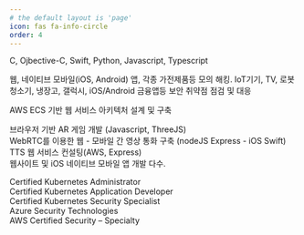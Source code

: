 ```yaml
---
# the default layout is 'page'
icon: fas fa-info-circle
order: 4
---
```


C, Ojbective-C, Swift, Python, Javascript, Typescript  

웹, 네이티브 모바일(iOS, Android) 앱, 각종 가전제품등 모의 해킹.
IoT기기, TV, 로봇청소기, 냉장고, 갤럭시, iOS/Android 금융앱등 보안 취약점 점검 및 대응

AWS ECS 기반 웹 서비스 아키텍처 설계 및 구축 

브라우저 기반 AR 게임 개발 (Javascript, ThreeJS)  
WebRTC를 이용한 웹 - 모바일 간 영상 통화 구축 (nodeJS Express - iOS Swift)  
TTS 웹 서비스 컨설팅(AWS, Express)  
웹사이트 및 iOS 네이티브 모바일 앱 개발 다수.  

Certified Kubernetes Administrator  
Certified Kubernetes Application Developer  
Certified Kubernetes Security Specialist  
Azure Security Technologies  
AWS Certified Security – Specialty